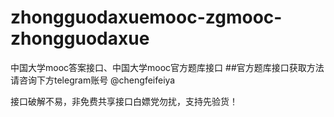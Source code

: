 # zhongguodaxuemooc-zgmooc-zhongguodaxue
中国大学mooc答案接口、中国大学mooc官方题库接口
##官方题库接口获取方法请咨询下方telegram账号 @chengfeifeiya

接口破解不易，非免费共享接口白嫖党勿扰，支持先验货！
